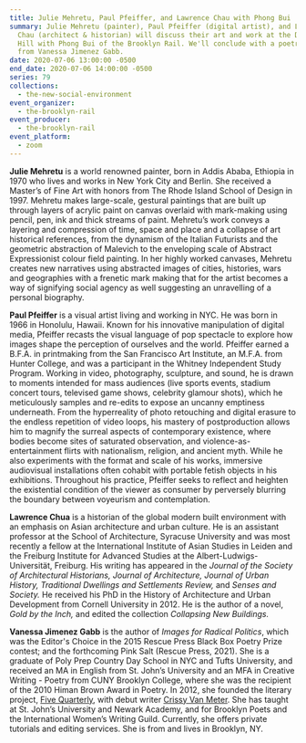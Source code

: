 ```yaml
---
title: Julie Mehretu, Paul Pfeiffer, and Lawrence Chau with Phong Bui
summary: Julie Mehretu (painter), Paul Pfeiffer (digital artist), and Lawrence
  Chau (architect & historian) will discuss their art and work at the Denniston
  Hill with Phong Bui of the Brooklyn Rail. We'll conclude with a poetry reading
  from Vanessa Jimenez Gabb.
date: 2020-07-06 13:00:00 -0500
end_date: 2020-07-06 14:00:00 -0500
series: 79
collections:
  - the-new-social-environment
event_organizer:
  - the-brooklyn-rail
event_producer:
  - the-brooklyn-rail
event_platform:
  - zoom
---
```

**Julie Mehretu** is a world renowned painter, born in Addis Ababa, Ethiopia in 1970 who lives and works in New York City and Berlin. She received a Master’s of Fine Art with honors from The Rhode Island School of Design in 1997. Mehretu makes large-scale, gestural paintings that are built up through layers of acrylic paint on canvas overlaid with mark-making using pencil, pen, ink and thick streams of paint. Mehretu’s work conveys a layering and compression of time, space and place and a collapse of art historical references, from the dynamism of the Italian Futurists and the geometric abstraction of Malevich to the enveloping scale of Abstract Expressionist colour field painting. In her highly worked canvases, Mehretu creates new narratives using abstracted images of cities, histories, wars and geographies with a frenetic mark making that for the artist becomes a way of signifying social agency as well suggesting an unravelling of a personal biography.

**Paul Pfeiffer** is a visual artist living and working in NYC. He was born in 1966 in Honolulu, Hawaii. Known for his innovative manipulation of digital media, Pfeiffer recasts the visual language of pop spectacle to explore how images shape the perception of ourselves and the world. Pfeiffer earned a B.F.A. in printmaking from the San Francisco Art Institute, an M.F.A. from Hunter College, and was a participant in the Whitney Independent Study Program. Working in video, photography, sculpture, and sound, he is drawn to moments intended for mass audiences (live sports events, stadium concert tours, televised game shows, celebrity glamour shots), which he meticulously samples and re-edits to expose an uncanny emptiness underneath. From the hyperreality of photo retouching and digital erasure to the endless repetition of video loops, his mastery of postproduction allows him to magnify the surreal aspects of contemporary existence, where bodies become sites of saturated observation, and violence-as-entertainment flirts with nationalism, religion, and ancient myth. While he also experiments with the format and scale of his works, immersive audiovisual installations often cohabit with portable fetish objects in his exhibitions. Throughout his practice, Pfeiffer seeks to reflect and heighten the existential condition of the viewer as consumer by perversely blurring the boundary between voyeurism and contemplation.

**Lawrence Chua** is a historian of the global modern built environment with an emphasis on Asian architecture and urban culture. He is an assistant professor at the School of Architecture, Syracuse University and was most recently a fellow at the International Institute of Asian Studies in Leiden and the Freiburg Institute for Advanced Studies at the Albert-Ludwigs-Universität, Freiburg. His writing has appeared in the *Journal of the Society of Architectural Historians, Journal of Architecture, Journal of Urban History, Traditional Dwellings and Settlements Review,* and *Senses and Society.* He received his PhD in the History of Architecture and Urban Development from Cornell University in 2012. He is the author of a novel, *Gold by the Inch,* and edited the collection *Collapsing New Buildings.*

**Vanessa Jimenez Gabb** is the author of *Images for Radical Politics*, which was the Editor's Choice in the 2015 Rescue Press Black Box Poetry Prize contest; and the forthcoming Pink Salt (Rescue Press, 2021). She is a graduate of Poly Prep Country Day School in NYC and Tufts University, and received an MA in English from St. John’s University and an MFA in Creative Writing - Poetry from CUNY Brooklyn College, where she was the recipient of the 2010 Himan Brown Award in Poetry. In 2012, she founded the literary project, [Five Quarterly](http://fivequarterly.org/), with debut writer [Crissy Van Meter](http://crissyvanmeter.com/). She has taught at St. John’s University and Newark Academy, and for Brooklyn Poets and the International Women’s Writing Guild. Currently, she offers private tutorials and editing services. She is from and lives in Brooklyn, NY.